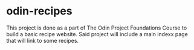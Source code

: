 # odin-recipes
This project is done as a part of The Odin Project Foundations Course to build a basic recipe website. Said project will include a main indexx page that will link to some recipes.

